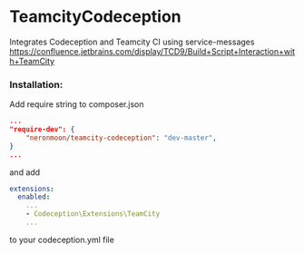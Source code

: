 # TeamcityCodeception
Integrates Codeception and Teamcity CI using service-messages
https://confluence.jetbrains.com/display/TCD9/Build+Script+Interaction+with+TeamCity
### Installation:
Add require string to composer.json
```json
...
"require-dev": {
	"neronmoon/teamcity-codeception": "dev-master",
}
...
```
and add
```yaml
extensions:
  enabled:
    ...
    - Codeception\Extensions\TeamCity
    ...
```
to your codeception.yml file